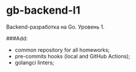 # gb-backend-l1
Backend-разработка на Go. Уровень 1.

###Add:
- common repository for all homeworks;
- pre-commits hooks (local and GitHub Actions);
- golangci linters;
